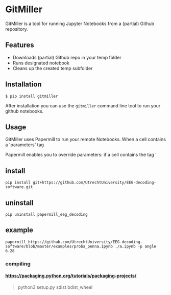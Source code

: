 
# GitMiller

GitMiller is a tool for running Jupyter Notebooks from a (partial) Github repository.

## Features

* Downloads (partial) Github repo in your temp folder
* Runs designated notebook
* Cleans up the created temp subfolder

## Installation

`$ pip install gitmiller`

After installation you can use the `gitmiller` command line tool to run your github notebooks.

## Usage

GitMiller uses Papermill to run your remote Notebooks. When a cell contains a 'parameters' tag 


Papermill enables you to override parameters: if a cell contains the tag '


## install
```
pip install git+https://github.com/UtrechtUniversity/EEG-decoding-software.git
```
## uninstall
```
pip uninstall papermill_eeg_decoding
```
## example
```
papermill https://github.com/UtrechtUniversity/EEG-decoding-software/blob/master/examples/proba_penna.ipynb ./a.ipynb -p angle 6.28
```

### compiling 
#### https://packaging.python.org/tutorials/packaging-projects/
> python3 setup.py sdist bdist_wheel